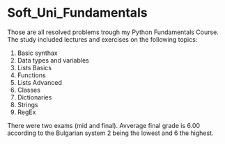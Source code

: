 # Soft_Uni_Fundamentals
 Those are all resolved problems trough my Python Fundamentals Course.
 The study included lectures and exercises on the following topics:
 1. Basic synthax
 2. Data types and variables
 3. Lists Basics
 4. Functions
 5. Lists Advanced
 6. Classes
 7. Dictionaries
 8. Strings
 9. RegEx

There were two exams (mid and final). Avverage final grade is 6.00 according to the Bulgarian system 2 being the lowest and 6 the highest.
